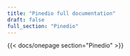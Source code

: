 ```yaml
---
title: "Pinedio full documentation"
draft: false
full_section: "Pinedio"
---
```


{{< docs/onepage section="Pinedio" >}}
